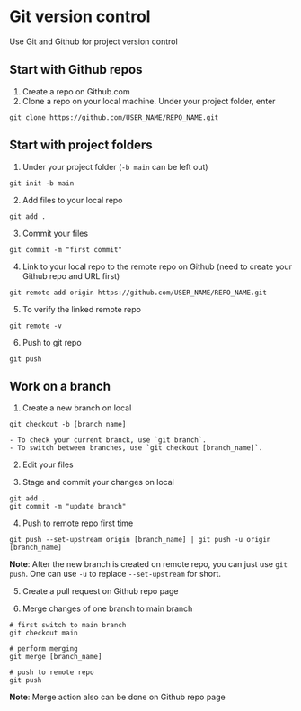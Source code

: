 # Git version control 

Use Git and Github for project version control

## Start with Github repos

1. Create a repo on Github.com
2. Clone a repo on your local machine. Under your project folder, enter
```{code-block} bash
git clone https://github.com/USER_NAME/REPO_NAME.git
```

## Start with project folders 

1. Under your project folder (`-b main` can be left out)
```{code-block} bash
git init -b main
```
2. Add files to your local repo
```{code-block} bash
git add .
```
3. Commit your files 
```{code-block} bash
git commit -m "first commit"
```
4. Link to your local repo to the remote repo on Github (need to create your Github repo and URL first)
```{code-block} bash
git remote add origin https://github.com/USER_NAME/REPO_NAME.git
```
5. To verify the linked remote repo
```{code-block} bash
git remote -v
``` 
6. Push to git repo
```{code-block} bash
git push
```

## Work on a branch
1. Create a new branch on local
```{code-block} bash
git checkout -b [branch_name]
```

```{hint} 
- To check your current branck, use `git branch`.
- To switch between branches, use `git checkout [branch_name]`.

```

2. Edit your files

3. Stage and commit your changes on local
```{code-block} bash
git add .
git commit -m "update branch"
```

4. Push to remote repo first time
```{code-block} bash
git push --set-upstream origin [branch_name] | git push -u origin [branch_name]
```
**Note**: After the new branch is created on remote repo, you can just use `git push`. One can use `-u` to replace `--set-upstream` for short.


5. Create a pull request on Github repo page 

6. Merge changes of one branch to main branch
```{code-block} bash
# first switch to main branch
git checkout main

# perform merging
git merge [branch_name]

# push to remote repo
git push
```

**Note**: Merge action also can be done on Github repo page

